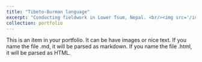 ```yaml
---
title: "Tibeto-Burman language"
excerpt: "Conducting fieldwork in Lower Tsum, Nepal. <br/><img src='/images/TSUM.png'>"
collection: portfolio
---
```


This is an item in your portfolio. It can be have images or nice text. If you name the file .md, it will be parsed as markdown. If you name the file .html, it will be parsed as HTML. 
